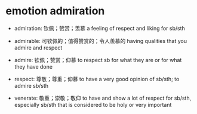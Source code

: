 # emotion admiration

- admiration: 钦佩；赞赏；羡慕 a feeling of respect and liking for sb/sth
- admirable: 可钦佩的；值得赞赏的；令人羡慕的 having qualities that you admire and respect
- admire: 钦佩；赞赏；仰慕 to respect sb for what they are or for what they have done

- respect: 尊敬；尊重；仰慕 to have a very good opinion of sb/sth; to admire sb/sth
- venerate: 敬重；崇敬；敬仰 to have and show a lot of respect for sb/sth, especially sb/sth that is considered to be holy or very important

